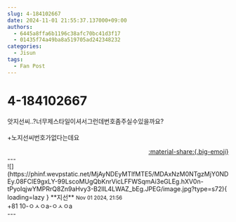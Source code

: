 ```yaml
---
slug: 4-184102667
date: 2024-11-01 21:55:37.137000+09:00
authors:
  - 6445a8ffa6b1196c38afc70bc41d3f17
  - 01435f74a49ba8a519705ad242348232
categories:
  - Jisun
tags:
  - Fan Post
---
```


# 4-184102667

<div class="post-container" markdown="1">
<div class="content-container md-sidebar__scrollwrap" markdown="1">

앗지선씨..?너무제스타일이셔서그런데번호좀주실수있을까요?<br><br>+노지선씨번호가없다는데요

</div>
</div>

<div style="text-align: right;" markdown="1">
<a href="https://weverse.io/fromis9/fanpost/4-184102667" style="text-align: right;">:material-share:{.big-emoji}</a>
</div>
---

<div class="comments-container md-sidebar__scrollwrap" markdown="1">
<div class="comment" markdown="1">
<div class='id-container' markdown="1">
![](https://phinf.wevpstatic.net/MjAyNDEyMTlfMTE5/MDAxNzM0NTgzMjY0NDEy.08FClE9gxLY-99LscoMUgQbKnrVicLFFWSqmAi3eGLEg.hXV0n-tPyoIqjwYMPRrQ8Zn9aHvy3-B2llL4LWAZ_bEg.JPEG/image.jpg?type=s72){ loading=lazy }
**<span class="artist">지선</span>** <small>Nov 01 2024, 21:56</small><br>
</div>
<div class='comment-body' markdown="1">
+81 10-ㅇㅅㅇa-ㅇㅅㅇa
</div>
</div>
</div>
---
